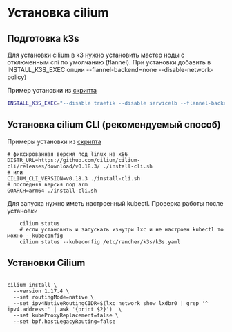 # Установка cilium

## Подготовка k3s

Для установки cilium в k3 нужно установить мастер ноды с отключенным cni по умолчанию (flannel).
При установки добавить в INSTALL_K3S_EXEC опции --flannel-backend=none --disable-network-policy)

Пример установки из [скрипта](./../../script/add-master.sh)
```bash
INSTALL_K3S_EXEC="--disable traefik --disable servicelb --flannel-backend=none --disable-network-policy" MASTER_NODE_NAME=k3s-master ./add-master.sh
```

## Установка cilium CLI (рекомендуемый способ)

Примеры установки из [скрипта](install-cli.sh)

```shell
# фиксированная версия под linux на x86
DISTR_URL=https://github.com/cilium/cilium-cli/releases/download/v0.18.3/ ./install-cli.sh
# или
CILIUM_CLI_VERSION=v0.18.3 ./install-cli.sh
# последняя версия под arm
GOARCH=arm64 ./install-cli.sh
```

Для запуска нужно иметь настроенный kubectl. Проверка работы после установки

```shell
    cilium status
    # если установить и запускать изнутри lxc и не настроен kubectl то можно --kubeconfig
    cilium status --kubeconfig /etc/rancher/k3s/k3s.yaml
```

## Установки Cilium

```shell

cilium install \
  --version 1.17.4 \
  --set routingMode=native \
  --set ipv4NativeRoutingCIDR=$(lxc network show lxdbr0 | grep '^  ipv4.address:' | awk '{print $2}')  \
  --set kubeProxyReplacement=false \
  --set bpf.hostLegacyRouting=false
```